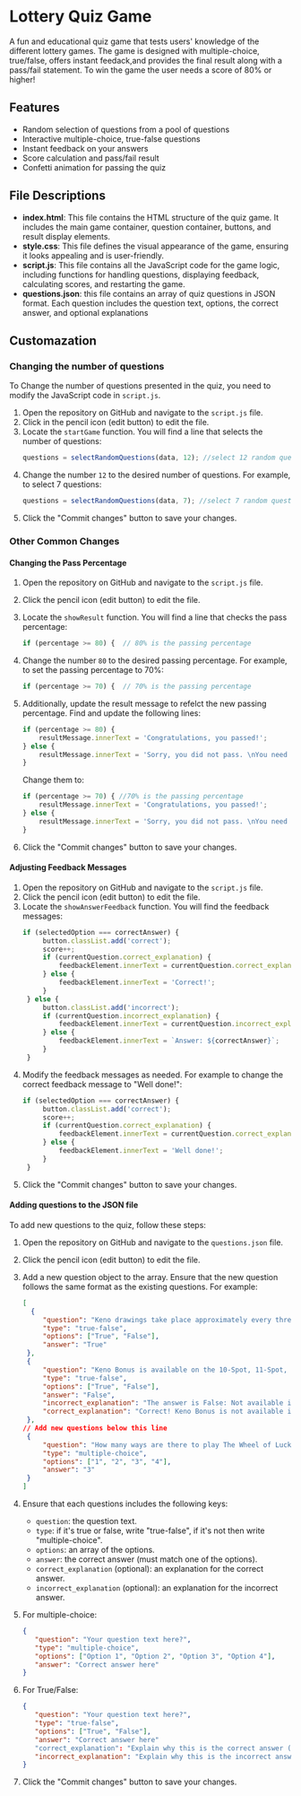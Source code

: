 # Lottery Quiz Game

A fun and educational quiz game that tests users' knowledge of the different lottery games. The game is designed with multiple-choice, true/false, offers instant feedack,and provides the final result along with a pass/fail statement. To win the game the user needs a score of 80% or higher!

## Features

- Random selection of questions from a pool of questions
- Interactive multiple-choice, true-false questions
- Instant feedback on your answers
- Score calculation and pass/fail result
- Confetti animation for passing the quiz

## File Descriptions

- **index.html**: This file contains the HTML structure of the quiz game. It includes the main game container, question container, buttons, and result display elements.
- **style.css**: This file defines the visual appearance of the game, ensuring it looks appealing and is user-friendly.
- **script.js**: This file contains all the JavaScript code for the game logic, including functions for handling questions, displaying feedback, calculating scores, and restarting the game.
- **questions.json**: this file contains an array of quiz questions in JSON format. Each question includes the question text, options, the correct answer, and optional explanations

## Customazation

### Changing the number of questions

To Change the number of questions presented in the quiz, you need to modify the JavaScript code in `script.js`.

1. Open the repository on GitHub and navigate to the `script.js` file.
2. Click in the pencil icon (edit button) to edit the file.
3. Locate the `startGame` function. You will find a line that selects the number of questions:
   ```javascript
   questions = selectRandomQuestions(data, 12); //select 12 random questions
   ```
4. Change the number `12` to the desired number of questions. For example, to select 7 questions:
   ```javascript
   questions = selectRandomQuestions(data, 7); //select 7 random questions
   ```
5. Click the "Commit changes" button to save your changes.

### Other Common Changes
#### Changing the Pass Percentage

1. Open the repository on GitHub and navigate to the `script.js` file.
2. Click the pencil icon (edit button) to edit the file.
3. Locate the `showResult` function. You will find a line that checks the pass percentage:
   ```javascript
   if (percentage >= 80) {  // 80% is the passing percentage
   ```
4. Change the number `80` to the desired passing percentage. For example, to set the passing percentage to 70%:
   ```javascript
   if (percentage >= 70) {  // 70% is the passing percentage
   ```

5. Additionally, update the result message to refelct the new passing percentage. Find and update the following lines:
   ```javascript
   if (percentage >= 80) {
       resultMessage.innerText = 'Congratulations, you passed!';
   } else {
       resultMessage.innerText = 'Sorry, you did not pass. \nYou need a score of 80% or higher to pass. \nBetter luck next time!';
   }
   ```

   Change them to:
   ```javascript
   if (percentage >= 70) { //70% is the passing percentage
       resultMessage.innerText = 'Congratulations, you passed!';
   } else {
       resultMessage.innerText = 'Sorry, you did not pass. \nYou need a score of 70% or higher to pass. \nBetter luck next time! ';
   }
   ```


5. Click the "Commit changes" button to save your changes.

#### Adjusting Feedback Messages

1. Open the repository on GitHub and navigate to the `script.js` file.
2. Click the pencil icon (edit button) to edit the file.
3. Locate the `showAnswerFeedback` function. You will find the feedback messages:
   ```javascript
   if (selectedOption === correctAnswer) {
        button.classList.add('correct');
        score++;
        if (currentQuestion.correct_explanation) {
            feedbackElement.innerText = currentQuestion.correct_explanation;
        } else {
            feedbackElement.innerText = 'Correct!';
        }
    } else {
        button.classList.add('incorrect');
        if (currentQuestion.incorrect_explanation) {
            feedbackElement.innerText = currentQuestion.incorrect_explanation;
        } else {
            feedbackElement.innerText = `Answer: ${correctAnswer}`;
        }
    }
    ```
4. Modify the feedback messages as needed. For example to change the correct feedback message to "Well done!":
   ```javascript
   if (selectedOption === correctAnswer) {
        button.classList.add('correct');
        score++;
        if (currentQuestion.correct_explanation) {
            feedbackElement.innerText = currentQuestion.correct_explanation;
        } else {
            feedbackElement.innerText = 'Well done!';
        }
    } 
    ```
5. Click the "Commit changes" button to save your changes.

#### Adding questions to the JSON file

To add new questions to the quiz, follow these steps:

1. Open the repository on GitHub and navigate to the `questions.json` file.
2. Click the pencil icon (edit button) to edit the file.
3. Add a new question object to the array. Ensure that the new question follows the same format as the existing questions. For example:
   ```json
   [
     {
        "question": "Keno drawings take place approximately every three minutes from 5:04am to 1:01am",
        "type": "true-false",
        "options": ["True", "False"],
        "answer": "True"
    },
    {
        "question": "Keno Bonus is available on the 10-Spot, 11-Spot, and 12-Spot games.",
        "type": "true-false",
        "options": ["True", "False"],
        "answer": "False",
        "incorrect_explanation": "The answer is False: Not available in those spots",
        "correct_explanation": "Correct! Keno Bonus is not available in those spots"
    },
   // Add new questions below this line
    {
        "question": "How many ways are there to play The Wheel of Luck?",
        "type": "multiple-choice",
        "options": ["1", "2", "3", "4"],
        "answer": "3"
    }
   ]
   ```
4. Ensure that each questions includes the following keys:
   - `question`: the question text.
   - `type`: if it's true or false, write "true-false", if it's not then write "multiple-choice".
   - `options`: an array of the options.
   - `answer`: the correct answer (must match one of the options).
   - `correct_explanation` (optional): an explanation for the correct answer.
   - `incorrect_explanation` (optional): an explanation for the incorrect answer.

5. For multiple-choice:
   ```json
   {
      "question": "Your question text here?",
      "type": "multiple-choice",
      "options": ["Option 1", "Option 2", "Option 3", "Option 4"],
      "answer": "Correct answer here"
   }
   ```

6. For True/False:
   ```json
   {
      "question": "Your question text here?",
      "type": "true-false",
      "options": ["True", "False"],
      "answer": "Correct answer here"
      "correct_explanation": "Explain why this is the correct answer (optional)",
      "incorrect_explanation": "Explain why this is the incorrect answer  (optional)"
   }
   ```   

7. Click the "Commit changes" button to save your changes.